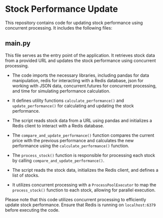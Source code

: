 # Stock Performance Update

This repository contains code for updating stock performance using concurrent processing. It includes the following files:

## main.py

This file serves as the entry point of the application. It retrieves stock data from a provided URL and updates the stock performance using concurrent processing.

- The code imports the necessary libraries, including pandas for data manipulation, redis for interacting with a Redis database, json for working with JSON data, concurrent.futures for concurrent processing, and time for simulating performance calculation.

- It defines utility functions `calculate_performance()` and `update_performance()` for calculating and updating the stock performance.

- The script reads stock data from a URL using pandas and initializes a Redis client to interact with a Redis database.

- The `compare_and_update_performance()` function compares the current price with the previous performance and calculates the new performance using the `calculate_performance()` function.

- The `process_stock()` function is responsible for processing each stock by calling `compare_and_update_performance()`.

- The script reads the stock data, initializes the Redis client, and defines a list of stocks.

- It utilizes concurrent processing with a `ProcessPoolExecutor` to map the `process_stock()` function to each stock, allowing for parallel execution.

Please note that this code utilizes concurrent processing to efficiently update stock performance. Ensure that Redis is running on `localhost:6379` before executing the code.

